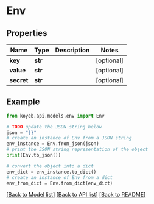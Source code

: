 # Env


## Properties

Name | Type | Description | Notes
------------ | ------------- | ------------- | -------------
**key** | **str** |  | [optional] 
**value** | **str** |  | [optional] 
**secret** | **str** |  | [optional] 

## Example

```python
from koyeb.api.models.env import Env

# TODO update the JSON string below
json = "{}"
# create an instance of Env from a JSON string
env_instance = Env.from_json(json)
# print the JSON string representation of the object
print(Env.to_json())

# convert the object into a dict
env_dict = env_instance.to_dict()
# create an instance of Env from a dict
env_from_dict = Env.from_dict(env_dict)
```
[[Back to Model list]](../README.md#documentation-for-models) [[Back to API list]](../README.md#documentation-for-api-endpoints) [[Back to README]](../README.md)


